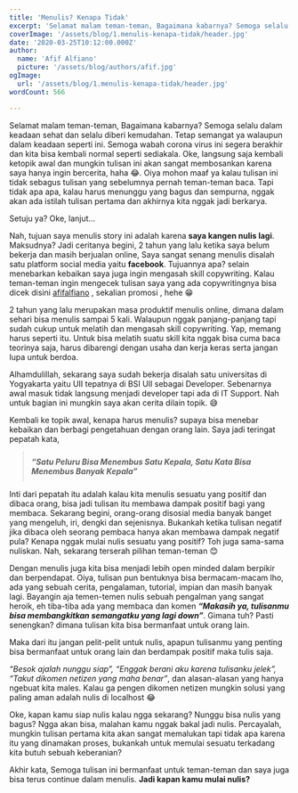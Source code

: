 ```yaml
---
title: 'Menulis? Kenapa Tidak'
excerpt: 'Selamat malam teman-teman, Bagaimana kabarnya? Semoga selalu dalam keadaan sehat dan selalu diberi kemudahan. Tetap semangat ya walaupun dalam keadaan seperti ini. Semoga wabah corona virus ini segera berakhir dan kita bisa kembali normal seperti sediakala.'
coverImage: '/assets/blog/1.menulis-kenapa-tidak/header.jpg'
date: '2020-03-25T10:12:00.000Z'
author:
  name: 'Afif Alfiano'
  picture: '/assets/blog/authors/afif.jpg'
ogImage:
  url: '/assets/blog/1.menulis-kenapa-tidak/header.jpg'
wordCount: 566

---
```

<!-- ---
title: Menulis? Kenapa Tidak
description: Alasan Menulis
published: true
slugs:
    - menulis-kenapa-tidak
keywords: 
    - alasan
    - menulis
image: assets/blog/1.menulis-kenapa-tidak/header.jpg
categories: Improvement
authors: afif alfiano
tags:
  - improvement
  - rss
publishedAt: 2020-03-25T10:12:00.000Z
updatedAt: 2020-03-25T10:12:00.000Z
thumbnailText: Selamat malam teman-teman, Bagaimana kabarnya? Semoga selalu dalam keadaan sehat dan selalu diberi kemudahan. Tetap semangat ya walaupun dalam keadaan seperti ini. Semoga wabah corona virus ini segera berakhir dan kita bisa kembali normal seperti sediakala 
wordCount: 566
like: 0
--- -->

Selamat malam teman-teman, Bagaimana kabarnya? Semoga selalu dalam keadaan sehat dan selalu diberi kemudahan. Tetap semangat ya walaupun dalam keadaan seperti ini. Semoga wabah corona virus ini segera berakhir dan kita bisa kembali normal seperti sediakala. Oke, langsung saja kembali ketopik awal dan mungkin tulisan ini akan sangat membosankan karena saya hanya ingin bercerita, haha 😂. Oiya mohon maaf ya kalau tulisan ini tidak sebagus tulisan yang sebelumnya pernah teman-teman baca. Tapi tidak apa apa, kalau harus menunggu yang bagus dan sempurna, nggak akan ada istilah tulisan pertama dan akhirnya kita nggak jadi berkarya.

Setuju ya? Oke, lanjut…

Nah, tujuan saya menulis story ini adalah karena <strong>saya kangen nulis lagi</strong>. Maksudnya? Jadi ceritanya begini, 2 tahun yang lalu ketika saya belum bekerja dan masih berjualan online, Saya sangat senang menulis disalah satu platform social media yaitu <strong>facebook</strong>. Tujuannya apa? selain menebarkan kebaikan saya juga ingin mengasah skill copywriting. Kalau teman-teman ingin mengecek tulisan saya yang ada copywritingnya bisa dicek disini <a href="https://www.facebook.com/alfiano.hermasyah" target="blank">afifalfiano</a> , sekalian promosi , hehe 😁

2 tahun yang lalu merupakan masa produktif menulis online, dimana dalam sehari bisa menulis sampai 5 kali. Walaupun nggak panjang-panjang tapi sudah cukup untuk melatih dan mengasah skill copywriting. Yap, memang harus seperti itu. Untuk bisa melatih suatu skill kita nggak bisa cuma baca teorinya saja, harus dibarengi dengan usaha dan kerja keras serta jangan lupa untuk berdoa.

Alhamdulillah, sekarang saya sudah bekerja disalah satu universitas di Yogyakarta yaitu UII tepatnya di BSI UII sebagai Developer. Sebenarnya awal masuk tidak langsung menjadi developer tapi ada di IT Support. Nah untuk bagian ini mungkin saya akan cerita dilain topik. 😅

Kembali ke topik awal, kenapa harus menulis? supaya bisa menebar kebaikan dan berbagi pengetahuan dengan orang lain. Saya jadi teringat pepatah kata,

<blockquote style="padding-top:10px;padding-bottom:10px;"><strong><em>“Satu Peluru Bisa Menembus Satu Kepala, Satu Kata Bisa Menembus Banyak Kepala”</em></strong></blockquote>

Inti dari pepatah itu adalah kalau kita menulis sesuatu yang positif dan dibaca orang, bisa jadi tulisan itu membawa dampak positif bagi yang membaca. Sekarang begini, orang-orang disosial media banyak banget yang mengeluh, iri, dengki dan sejenisnya. Bukankah ketika tulisan negatif jika dibaca oleh seorang pembaca hanya akan membawa dampak negatif pula? Kenapa nggak mulai nulis sesuatu yang positif? Toh juga sama-sama nuliskan. Nah, sekarang terserah pilihan teman-teman 😊

Dengan menulis juga kita bisa menjadi lebih open minded dalam berpikir dan berpendapat. Oiya, tulisan pun bentuknya bisa bermacam-macam lho, ada yang sebuah cerita, pengalaman, tutorial, impian dan masih banyak lagi. Bayangin aja temen-temen nulis sebuah pengalman yang sangat heroik, eh tiba-tiba ada yang membaca dan komen <strong><em>“Makasih ya, tulisanmu bisa membangkitkan semangatku yang lagi down”</em></strong>. Gimana tuh? Pasti senengkan? dimana tulisan kita bisa bermanfaat untuk orang lain.

Maka dari itu jangan pelit-pelit untuk nulis, apapun tulisanmu yang penting bisa bermanfaat untuk orang lain dan berdampak positif maka tulis saja.

<em>“Besok ajalah nunggu siap”, “Enggak berani aku karena tulisanku jelek”, “Takut dikomen netizen yang maha benar”</em>, dan alasan-alasan yang hanya ngebuat kita males. Kalau ga pengen dikomen netizen mungkin solusi yang paling aman adalah nulis di localhost 😂

Oke, kapan kamu siap nulis kalau ngga sekarang? Nunggu bisa nulis yang bagus? Ngga akan bisa, malahan kamu nggak bakal jadi nulis. Percayalah, mungkin tulisan pertama kita akan sangat memalukan tapi tidak apa karena itu yang dinamakan proses, bukankah untuk memulai sesuatu terkadang kita butuh sebuah keberanian?

Akhir kata, Semoga tulisan ini bermanfaat untuk teman-teman dan saya juga bisa terus continue dalam menulis. <strong>Jadi kapan kamu mulai nulis?</strong>
